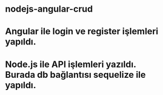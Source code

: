 # nodejs-angular-crud

# Angular ile login ve register işlemleri yapıldı.
# Node.js ile API işlemleri yazıldı. Burada db bağlantısı sequelize ile yapıldı.
